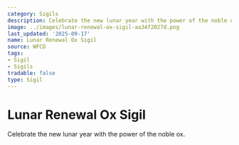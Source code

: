 ```yaml
---
category: Sigils
description: Celebrate the new lunar year with the power of the noble ox.
image: ../images/lunar-renewal-ox-sigil-aa34f2027d.png
last_updated: '2025-09-17'
name: Lunar Renewal Ox Sigil
source: WFCD
tags:
- Sigil
- Sigils
tradable: false
type: Sigil
---
```


# Lunar Renewal Ox Sigil

Celebrate the new lunar year with the power of the noble ox.

